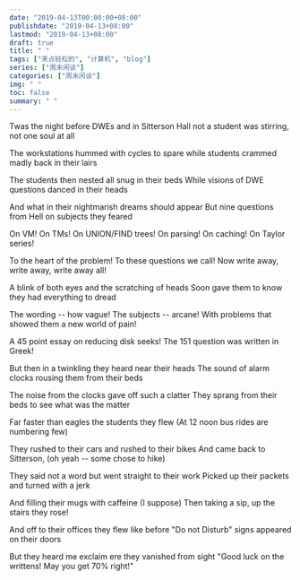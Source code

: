 ```yaml
---
date: "2019-04-13T00:00:00+08:00"
publishdate: "2019-04-13+08:00"
lastmod: "2019-04-13+08:00"
draft: true
title: " "
tags: ["来点轻松的", "计算机", "blog"]
series: ["周末闲谈"]
categories: ["周末闲谈"]
img: " "
toc: false
summary: " "
---
```

Twas the night before DWEs and in Sitterson Hall
not a student was stirring, not one soul at all

The workstations hummed with cycles to spare
while students crammed madly back in their lairs

The students then nested all snug in their beds
While visions of DWE questions danced in their heads

And what in their nightmarish dreams should appear
But nine questions from Hell on subjects they feared

On VM!  On TMs!  On UNION/FIND trees!
On parsing!  On caching!  On Taylor series!

To the heart of the problem!  To these questions we call!
Now write away, write away, write away all!

A blink of both eyes and the scratching of heads
Soon gave them to know they had everything to dread

The wording -- how vague!  The subjects -- arcane!
With problems that showed them a new world of pain!

A 45 point essay on reducing disk seeks!
The 151 question was written in Greek!

But then in a twinkling they heard near their heads
The sound of alarm clocks rousing them from their beds

The noise from the clocks gave off such a clatter
They sprang from their beds to see what was the matter

Far faster than eagles the students they flew
(At 12 noon bus rides are numbering few)

They rushed to their cars and rushed to their bikes
And came back to Sitterson, (oh yeah -- some chose to hike)

They said not a word but went straight to their work
Picked up their packets and turned with a jerk

And filling their mugs with caffeine (I suppose)
Then taking a sip, up the stairs they rose!

And off to their offices they flew like before
"Do not Disturb" signs appeared on their doors

But they heard me exclaim ere they vanished from sight
"Good luck on the writtens!  May you get 70% right!"